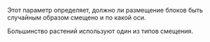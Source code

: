 Этот параметр определяет, должно ли размещение блоков быть случайным образом смещено и по какой оси.

Большинство растений используют один из типов смещения.